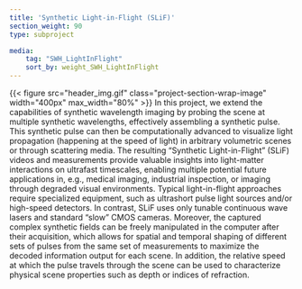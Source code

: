 ```yaml
---
title: 'Synthetic Light-in-Flight (SLiF)'
section_weight: 90
type: subproject

media:
    tag: "SWH_LightInFlight"
    sort_by: weight_SWH_LightInFlight
---
```

{{< figure src="header_img.gif" class="project-section-wrap-image" width="400px" max_width="80%" >}}
In this project, we extend the capabilities of synthetic wavelength imaging by probing the scene at multiple synthetic wavelengths, effectively assembling a synthetic pulse. This synthetic pulse can then be computationally advanced to visualize light propagation (happening at the speed of light) in arbitrary volumetric scenes or through scattering media. The resulting “Synthetic Light-in-Flight” (SLiF) videos and measurements provide valuable insights into light-matter interactions on ultrafast timescales, enabling multiple potential future applications in, e.g., medical imaging, industrial inspection, or imaging through degraded visual environments. Typical light-in-flight approaches require specialized equipment, such as ultrashort pulse light sources and/or high-speed detectors. In contrast, SLiF uses only tunable continuous wave lasers and standard “slow” CMOS cameras. Moreover, the captured complex synthetic fields can be freely manipulated in the computer after their acquisition, which allows for spatial and temporal shaping of different sets of pulses from the same set of measurements to maximize the decoded information output for each scene. In addition, the relative speed at which the pulse travels through the scene can be used to characterize physical scene properties such as depth or indices of refraction. 